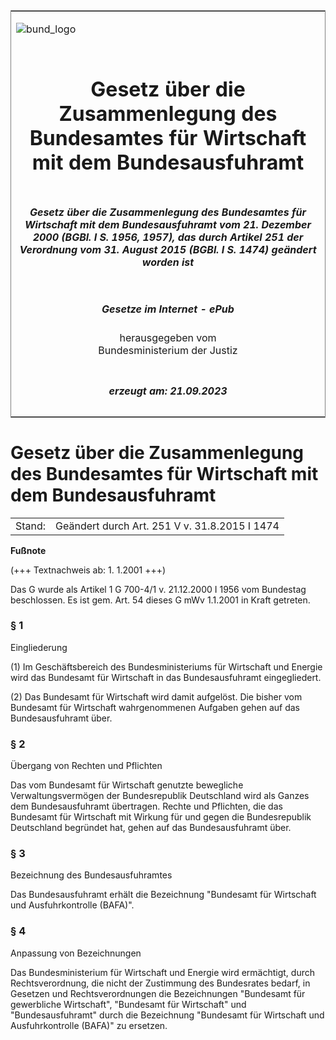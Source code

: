 <span id="DECKBLATT.html"></span>

<table border="0" frame="border" width="100%">

<tr valign="top">

<td align="left">

![bund\_logo](BfJ_2021_Web_de_de.gif)

</td>

<td align="right">

 

</td>

</tr>

<tr align="center" valign="middle">

<td colspan="2">

# Gesetz über die Zusammenlegung des Bundesamtes für Wirtschaft mit dem Bundesausfuhramt

</td>

</tr>

<tr align="center" valign="middle">

<td colspan="2">

##### Gesetz über die Zusammenlegung des Bundesamtes für Wirtschaft mit dem Bundesausfuhramt vom 21. Dezember 2000 (BGBl. I S. 1956, 1957), das durch Artikel 251 der Verordnung vom 31. August 2015 (BGBl. I S. 1474) geändert worden ist

</td>

</tr>

<tr align="center" valign="middle">

<td colspan="2">

  
  

##### Gesetze im Internet - ePub  
  
herausgegeben vom  
Bundesministerium der Justiz

</td>

</tr>

<tr align="center" valign="bottom">

<td colspan="2">

  
  

##### erzeugt am: 21.09.2023

</td>

</tr>

</table>

<span id="BJNR195700000.html"></span>

# Gesetz über die Zusammenlegung des Bundesamtes für Wirtschaft mit dem Bundesausfuhramt

<div>

<div class="jnhtml">

|        |                                               |
| ------ | --------------------------------------------- |
| Stand: | Geändert durch Art. 251 V v. 31.8.2015 I 1474 |

</div>

</div>

<div>

  
**Fußnote**

<div class="jnhtml">

<div>

<div class="jurAbsatz">

(+++ Textnachweis ab: 1. 1.2001 +++)

</div>

<div class="jurAbsatz">

  
Das G wurde als Artikel 1 G 700-4/1 v. 21.12.2000 I 1956 vom Bundestag
beschlossen. Es ist gem. Art. 54 dieses G mWv 1.1.2001 in Kraft
getreten.

</div>

</div>

</div>

</div>

<span id="BJNR195700000BJNE000101118.html"></span>

### § 1  
Eingliederung

<div>

<div class="jnhtml">

<div>

<div class="jurAbsatz">

(1) Im Geschäftsbereich des Bundesministeriums für Wirtschaft und
Energie wird das Bundesamt für Wirtschaft in das Bundesausfuhramt
eingegliedert.

</div>

<div class="jurAbsatz">

(2) Das Bundesamt für Wirtschaft wird damit aufgelöst. Die bisher vom
Bundesamt für Wirtschaft wahrgenommenen Aufgaben gehen auf das
Bundesausfuhramt über.

</div>

</div>

</div>

</div>

<span id="BJNR195700000BJNE000200305.html"></span>

### § 2  
Übergang von Rechten und Pflichten

<div>

<div class="jnhtml">

<div>

<div class="jurAbsatz">

Das vom Bundesamt für Wirtschaft genutzte bewegliche Verwaltungsvermögen
der Bundesrepublik Deutschland wird als Ganzes dem Bundesausfuhramt
übertragen. Rechte und Pflichten, die das Bundesamt für Wirtschaft mit
Wirkung für und gegen die Bundesrepublik Deutschland begründet hat,
gehen auf das Bundesausfuhramt über.

</div>

</div>

</div>

</div>

<span id="BJNR195700000BJNE000300305.html"></span>

### § 3  
Bezeichnung des Bundesausfuhramtes

<div>

<div class="jnhtml">

<div>

<div class="jurAbsatz">

Das Bundesausfuhramt erhält die Bezeichnung "Bundesamt für Wirtschaft
und Ausfuhrkontrolle (BAFA)".

</div>

</div>

</div>

</div>

<span id="BJNR195700000BJNE000401118.html"></span>

### § 4  
Anpassung von Bezeichnungen

<div>

<div class="jnhtml">

<div>

<div class="jurAbsatz">

Das Bundesministerium für Wirtschaft und Energie wird ermächtigt, durch
Rechtsverordnung, die nicht der Zustimmung des Bundesrates bedarf, in
Gesetzen und Rechtsverordnungen die Bezeichnungen "Bundesamt für
gewerbliche Wirtschaft", "Bundesamt für Wirtschaft" und
"Bundesausfuhramt" durch die Bezeichnung "Bundesamt für Wirtschaft und
Ausfuhrkontrolle (BAFA)" zu ersetzen.

</div>

</div>

</div>

</div>

